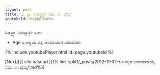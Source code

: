 ```yaml
---
layout: post
title: ಓಂ ಡ್ರ್ಯಾ ನಮಸ್ಕಾರ್ತ್ರೆ ನಮಃ ೧೧ ಟೈಮ್ಸ್
youtubeId: mwd4gEY4eXo
---
```

 
 
 ಓಂ ಡ್ರ್ಯಾ ನಮಸ್ಕಾರ್ತ್ರೆ ನಮಃ  
 
 -  Age ಷಿ ಅಥ್ರಿಯ ಪತ್ನಿ ಅನಸೂಯಾಗೆ ವಂದಿಸಿದರು 
 
  
 
  
 
 
 
 
 
 


{% include youtubePlayer.html id=page.youtubeId %}
 
[Next]({{ site.baseurl }}{% link  split1/_posts/2012-11-02-ಓಂ ಮೃಗ ಬನಾರ್ಪಣಾಯೈ ನಮಃ ೧೧ ಟೈಮ್ಸ್.md%})
 
